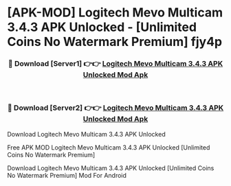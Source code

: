 # [APK-MOD] Logitech Mevo Multicam 3.4.3 APK Unlocked - [Unlimited Coins No Watermark Premium] fjy4p



<div align="center">
<h3>🔴 Download [Server1] 👉👉 <a href="https://momento.my/?title=Logitech_Mevo_Multicam_3.4.3_APK_Unlocked">Logitech Mevo Multicam 3.4.3 APK Unlocked Mod Apk</a></h3><br>

<h3>🔴 Download [Server2] 👉👉 <a href="https://momento.my/?title=Logitech_Mevo_Multicam_3.4.3_APK_Unlocked">Logitech Mevo Multicam 3.4.3 APK Unlocked Mod Apk</a></h3>
</div>



Download Logitech Mevo Multicam 3.4.3 APK Unlocked 

Free APK MOD Logitech Mevo Multicam 3.4.3 APK Unlocked [Unlimited Coins No Watermark Premium]

Download Logitech Mevo Multicam 3.4.3 APK Unlocked [Unlimited Coins No Watermark Premium] Mod For Android

